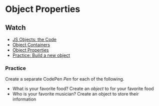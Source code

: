 # Object Properties

## Watch

* [JS Objects: the Code](https://www.linkedin.com/learning/javascript-essential-training/javascript-objects-the-code-version)
* [Object Containers](https://www.linkedin.com/learning/javascript-essential-training/object-containers)
* [Object Properties](https://www.linkedin.com/learning/javascript-essential-training/object-properties)
* [Practice: Build a new object](https://www.linkedin.com/learning/javascript-essential-training/object-methods)

### Practice

Create a separate CodePen _Pen_ for each of the following.&#x20;

* What is your favorite food? Create an _object_ to for your favorite food
* Who is your favorite musician? Create an object to store their information





